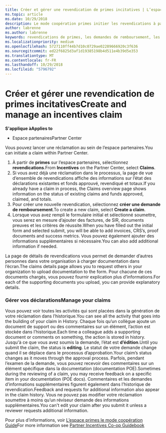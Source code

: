 ```yaml
---
title: Créer et gérer une revendication de primes incitatives | L’espace partenaires
ms.topic: article
ms.date: 10/29/2018
description: Le mode coopération primes initier les revendications à partir de l’espace partenaires.
author: labrenne
ms.author: labrenne
keywords: revendications de primes, les demandes de remboursement, les fonds
ms.localizationpriority: medium
ms.openlocfilehash: 5727110ff44b7d10c0729ae02289666920c3f636
ms.sourcegitcommit: ed22f6825d3af1d19385198b4d511e4b39d5e353
ms.translationtype: MT
ms.contentlocale: fr-FR
ms.lasthandoff: 10/29/2018
ms.locfileid: "5796792"
---
```

# <a name="create-and-manage-an-incentives-claim"></a><span data-ttu-id="d7d30-104">Créer et gérer une revendication de primes incitatives</span><span class="sxs-lookup"><span data-stu-id="d7d30-104">Create and manage an incentives claim</span></span>

**<span data-ttu-id="d7d30-105">S'applique à</span><span class="sxs-lookup"><span data-stu-id="d7d30-105">Applies to</span></span>**
- <span data-ttu-id="d7d30-106">Espace partenaires</span><span class="sxs-lookup"><span data-stu-id="d7d30-106">Partner Center</span></span>

<span data-ttu-id="d7d30-107">Vous pouvez lancer une réclamation au sein de l’espace partenaires.</span><span class="sxs-lookup"><span data-stu-id="d7d30-107">You can initiate a claim within Partner Center.</span></span> 

1. <span data-ttu-id="d7d30-108">À partir de **primes** sur l’espace partenaires, sélectionnez **revendications**.</span><span class="sxs-lookup"><span data-stu-id="d7d30-108">From **Incentives** on the Partner Center, select **Claims**.</span></span>
2.  <span data-ttu-id="d7d30-109">Si vous avez déjà une réclamation dans le processus, la page de vue d’ensemble de revendications affiche des informations sur l’état des déclarations existantes et fonds approuvé, revendiqué et totaux.</span><span class="sxs-lookup"><span data-stu-id="d7d30-109">If you already have a claim in process, the Claims overview page shows information on the status of existing claims and funds approved, claimed, and totals.</span></span>
3.  <span data-ttu-id="d7d30-110">Pour créer une nouvelle revendication, sélectionnez **créer une demande de remboursement**.</span><span class="sxs-lookup"><span data-stu-id="d7d30-110">To create a new claim, select **Create a claim**.</span></span>
4.  <span data-ttu-id="d7d30-111">Lorsque vous avez rempli le formulaire initial et sélectionné soumettre, vous serez en mesure d’ajouter des factures, de SIR, documents preuves et les critères de réussite.</span><span class="sxs-lookup"><span data-stu-id="d7d30-111">When you have filled out the initial form and selected submit, you will be able to add invoices, CRS’s, proof documents and success metrics.</span></span> <span data-ttu-id="d7d30-112">Vous pouvez également ajouter des informations supplémentaires si nécessaire.</span><span class="sxs-lookup"><span data-stu-id="d7d30-112">You can also add additional information if needed.</span></span>

<span data-ttu-id="d7d30-113">La page de détails de revendications vous permet de demander d’autres personnes dans votre organisation à charger documentation dans l’écran.</span><span class="sxs-lookup"><span data-stu-id="d7d30-113">The claims details page allows you to request others in your organization to upload documentation to the form.</span></span> <span data-ttu-id="d7d30-114">Pour chacune de ces documents chargés, vous pouvez fournir explication plus d’informations.</span><span class="sxs-lookup"><span data-stu-id="d7d30-114">For each of the supporting documents you upload, you can provide explanatory details.</span></span> 

### <a name="manage-your-claims"></a><span data-ttu-id="d7d30-115">Gérer vos déclarations</span><span class="sxs-lookup"><span data-stu-id="d7d30-115">Manage your claims</span></span>

<span data-ttu-id="d7d30-116">Vous pouvez voir toutes les activités qui sont placées dans la génération de votre réclamation dans l’historique.</span><span class="sxs-lookup"><span data-stu-id="d7d30-116">You can see all the activity that goes into the building of your claim in History.</span></span> <span data-ttu-id="d7d30-117">Chaque fois qu’un collègue ajoute un document de support ou des commentaires sur un élément, l’action est stockée dans l’historique.</span><span class="sxs-lookup"><span data-stu-id="d7d30-117">Each time a colleague adds a supporting document or comments on something, the action is stored in history.</span></span> <span data-ttu-id="d7d30-118">Jusqu'à ce que vous avez soumis la demande, l’état est **d’édition**.</span><span class="sxs-lookup"><span data-stu-id="d7d30-118">Until you submit the claim, the status is **editing**.</span></span> <span data-ttu-id="d7d30-119">Le statut de votre demande change quand il se déplace dans le processus d’approbation.</span><span class="sxs-lookup"><span data-stu-id="d7d30-119">Your claim’s status changes as it moves through the approval process.</span></span> <span data-ttu-id="d7d30-120">Parfois, pendant l’examen de la demande, vous pouvez recevoir des commentaires sur un élément spécifique dans la documentation (documentation POE).</span><span class="sxs-lookup"><span data-stu-id="d7d30-120">Sometimes during the reviewing of a claim, you may receive feedback on a specific item in your documentation (POE docs).</span></span> <span data-ttu-id="d7d30-121">Commentaires et les demandes d’informations supplémentaires figurent également dans l’historique de revendication.</span><span class="sxs-lookup"><span data-stu-id="d7d30-121">Feedback and requests for additional information also appear in the claim history.</span></span> <span data-ttu-id="d7d30-122">Vous ne pouvez pas modifier votre réclamation soumettre à moins qu’un réviseur demande des informations supplémentaires.</span><span class="sxs-lookup"><span data-stu-id="d7d30-122">You can't edit your claim after you submit it unless a reviewer requests additional information.</span></span>

<span data-ttu-id="d7d30-123">Pour plus d’informations, voir [L’espace primes le mode coopération Guide](https://assets.microsoft.com/coop-guidebook.pdf)</span><span class="sxs-lookup"><span data-stu-id="d7d30-123">For more information see [Partner Incentives Co-op Guidebook](https://assets.microsoft.com/coop-guidebook.pdf)</span></span>
